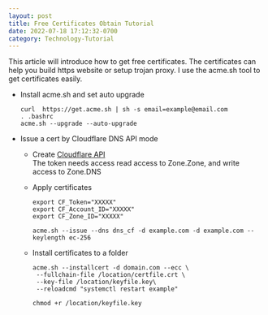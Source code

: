 ```yaml
---
layout: post
title: Free Certificates Obtain Tutorial
date: 2022-07-18 17:12:32-0700
category: Technology-Tutorial
---
```


This article will introduce how to get free certificates. The certificates can help you build https website or setup trojan proxy. I use the acme.sh tool to get certificates easily.

- Install acme.sh and set auto upgrade

  ```shell
  curl  https://get.acme.sh | sh -s email=example@email.com
  . .bashrc
  acme.sh --upgrade --auto-upgrade
  ```

- Issue a cert by Cloudflare DNS API mode

  - Create [Cloudflare API](https://dash.cloudflare.com/profile)  
    The token needs access read access to Zone.Zone, and write access to Zone.DNS

  - Apply certificates

    ```shell
    export CF_Token="XXXXX"
    export CF_Account_ID="XXXXX"
    export CF_Zone_ID="XXXXX"

    acme.sh --issue --dns dns_cf -d example.com -d example.com --keylength ec-256
    ```

  - Install certificates to a folder

    ```shell
    acme.sh --installcert -d domain.com --ecc \
     --fullchain-file /location/certfile.crt \
     --key-file /location/keyfile.key\
     --reloadcmd "systemctl restart example"

    chmod +r /location/keyfile.key
    ```
